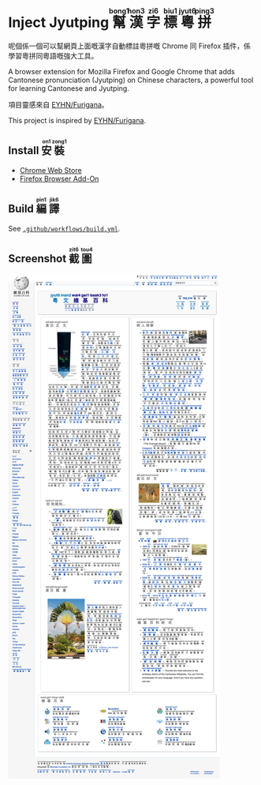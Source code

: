 <h1>Inject Jyutping <ruby>幫<rt>bong1</rt></ruby> <ruby>漢<rt>hon3</rt></ruby> <ruby>字<rt>zi6</rt></ruby> <ruby>標<rt>biu1</rt></ruby> <ruby>粵<rt>jyut6</rt></ruby> <ruby>拼<rt>ping3</rt></ruby></h1>

呢個係一個可以幫網頁上面嘅漢字自動標註粵拼嘅 Chrome 同 Firefox 插件，係學習粵拼同粵語嘅強大工具。

A browser extension for Mozilla Firefox and Google Chrome that adds Cantonese pronunciation (Jyutping) on Chinese characters, a powerful tool for learning Cantonese and Jyutping.

項目靈感來自 [EYHN/Furigana](https://github.com/EYHN/Furigana)。

This project is inspired by [EYHN/Furigana](https://github.com/EYHN/Furigana).

<h2>Install <ruby>安<rt>on1</rt></ruby> <ruby>裝<rt>zong1</rt></ruby> </h2>

- [Chrome Web Store](https://chrome.google.com/webstore/detail/inject-jyutping/lfgpgjkjglogbndlkikjgbbfoiofbdjp)
- [Firefox Browser Add-On](https://addons.mozilla.org/en-US/firefox/addon/inject-jyutping/)

<h2>Build <ruby>編<rt>pin1</rt></ruby> <ruby>譯<rt>jik6</rt></ruby> </h2>

See [`.github/workflows/build.yml`](.github/workflows/build.yml).

<h2>Screenshot <ruby>截<rt>zit6</rt></ruby> <ruby>圖<rt>tou4</rt></ruby> </h2>

![](./demo.jpg)
